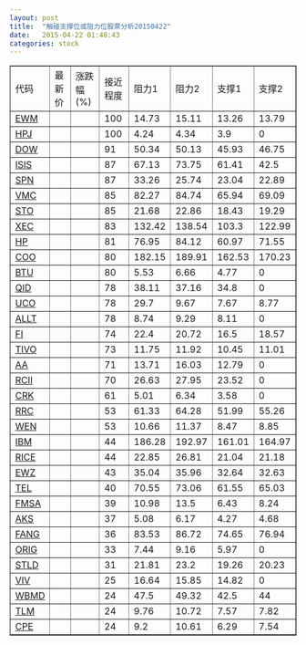 ```yaml
---
layout: post
title:  "触碰支撑位或阻力位股票分析20150422"
date:   2015-04-22 01:48:43
categories: stock
---
```

<script type="text/javascript">
var stockList = []
stockList.push('gb_ewm');
stockList.push('gb_hpj');
stockList.push('gb_dow');
stockList.push('gb_isis');
stockList.push('gb_spn');
stockList.push('gb_vmc');
stockList.push('gb_sto');
stockList.push('gb_xec');
stockList.push('gb_hp');
stockList.push('gb_coo');
stockList.push('gb_btu');
stockList.push('gb_qid');
stockList.push('gb_uco');
stockList.push('gb_allt');
stockList.push('gb_fi');
stockList.push('gb_tivo');
stockList.push('gb_aa');
stockList.push('gb_rcii');
stockList.push('gb_crk');
stockList.push('gb_rrc');
stockList.push('gb_wen');
stockList.push('gb_ibm');
stockList.push('gb_rice');
stockList.push('gb_ewz');
stockList.push('gb_tel');
stockList.push('gb_fmsa');
stockList.push('gb_aks');
stockList.push('gb_fang');
stockList.push('gb_orig');
stockList.push('gb_stld');
stockList.push('gb_viv');
stockList.push('gb_wbmd');
stockList.push('gb_tlm');
stockList.push('gb_cpe');
</script>
<table border="1">
 <tr>
 <td>代码</td>
 <td>最新价</td>
 <td>涨跌幅(%)</td>
 <td>接近程度</td>
 <td>阻力1</td>
 <td>阻力2</td>
 <td>支撑1</td>
 <td>支撑2</td>
</tr>
  <tr id="ewm" class="green">
  <td><a href="http://stock.finance.sina.com.cn/usstock/quotes/EWM.html" target="_blank">EWM</a></td><td></td><td></td><td>100</td><td>14.73</td><td>15.11</td><td>13.26</td><td>13.79</td></tr>
  <tr id="hpj" class="red">
  <td><a href="http://stock.finance.sina.com.cn/usstock/quotes/HPJ.html" target="_blank">HPJ</a></td><td></td><td></td><td>100</td><td>4.24</td><td>4.34</td><td>3.9</td><td>0</td></tr>
  <tr id="dow" class="red">
  <td><a href="http://stock.finance.sina.com.cn/usstock/quotes/DOW.html" target="_blank">DOW</a></td><td></td><td></td><td>91</td><td>50.34</td><td>50.13</td><td>45.93</td><td>46.75</td></tr>
  <tr id="isis" class="red">
  <td><a href="http://stock.finance.sina.com.cn/usstock/quotes/ISIS.html" target="_blank">ISIS</a></td><td></td><td></td><td>87</td><td>67.13</td><td>73.75</td><td>61.41</td><td>42.5</td></tr>
  <tr id="spn" class="green">
  <td><a href="http://stock.finance.sina.com.cn/usstock/quotes/SPN.html" target="_blank">SPN</a></td><td></td><td></td><td>87</td><td>33.26</td><td>25.74</td><td>23.04</td><td>22.89</td></tr>
  <tr id="vmc" class="red">
  <td><a href="http://stock.finance.sina.com.cn/usstock/quotes/VMC.html" target="_blank">VMC</a></td><td></td><td></td><td>85</td><td>82.27</td><td>84.74</td><td>65.94</td><td>69.09</td></tr>
  <tr id="sto" class="green">
  <td><a href="http://stock.finance.sina.com.cn/usstock/quotes/STO.html" target="_blank">STO</a></td><td></td><td></td><td>85</td><td>21.68</td><td>22.86</td><td>18.43</td><td>19.29</td></tr>
  <tr id="xec" class="green">
  <td><a href="http://stock.finance.sina.com.cn/usstock/quotes/XEC.html" target="_blank">XEC</a></td><td></td><td></td><td>83</td><td>132.42</td><td>138.54</td><td>103.3</td><td>122.99</td></tr>
  <tr id="hp" class="green">
  <td><a href="http://stock.finance.sina.com.cn/usstock/quotes/HP.html" target="_blank">HP</a></td><td></td><td></td><td>81</td><td>76.95</td><td>84.12</td><td>60.97</td><td>71.55</td></tr>
  <tr id="coo" class="red">
  <td><a href="http://stock.finance.sina.com.cn/usstock/quotes/COO.html" target="_blank">COO</a></td><td></td><td></td><td>80</td><td>182.15</td><td>189.91</td><td>162.53</td><td>170.23</td></tr>
  <tr id="btu" class="green">
  <td><a href="http://stock.finance.sina.com.cn/usstock/quotes/BTU.html" target="_blank">BTU</a></td><td></td><td></td><td>80</td><td>5.53</td><td>6.66</td><td>4.77</td><td>0</td></tr>
  <tr id="qid" class="green">
  <td><a href="http://stock.finance.sina.com.cn/usstock/quotes/QID.html" target="_blank">QID</a></td><td></td><td></td><td>78</td><td>38.11</td><td>37.16</td><td>34.8</td><td>0</td></tr>
  <tr id="uco" class="green">
  <td><a href="http://stock.finance.sina.com.cn/usstock/quotes/UCO.html" target="_blank">UCO</a></td><td></td><td></td><td>78</td><td>29.7</td><td>9.67</td><td>7.67</td><td>8.77</td></tr>
  <tr id="allt" class="red">
  <td><a href="http://stock.finance.sina.com.cn/usstock/quotes/ALLT.html" target="_blank">ALLT</a></td><td></td><td></td><td>78</td><td>8.74</td><td>9.29</td><td>8.11</td><td>0</td></tr>
  <tr id="fi" class="green">
  <td><a href="http://stock.finance.sina.com.cn/usstock/quotes/FI.html" target="_blank">FI</a></td><td></td><td></td><td>74</td><td>22.4</td><td>20.72</td><td>16.5</td><td>18.57</td></tr>
  <tr id="tivo" class="green">
  <td><a href="http://stock.finance.sina.com.cn/usstock/quotes/TIVO.html" target="_blank">TIVO</a></td><td></td><td></td><td>73</td><td>11.75</td><td>11.92</td><td>10.45</td><td>11.01</td></tr>
  <tr id="aa" class="red">
  <td><a href="http://stock.finance.sina.com.cn/usstock/quotes/AA.html" target="_blank">AA</a></td><td></td><td></td><td>71</td><td>13.71</td><td>16.03</td><td>12.79</td><td>0</td></tr>
  <tr id="rcii" class="red">
  <td><a href="http://stock.finance.sina.com.cn/usstock/quotes/RCII.html" target="_blank">RCII</a></td><td></td><td></td><td>70</td><td>26.63</td><td>27.95</td><td>23.52</td><td>0</td></tr>
  <tr id="crk" class="red">
  <td><a href="http://stock.finance.sina.com.cn/usstock/quotes/CRK.html" target="_blank">CRK</a></td><td></td><td></td><td>61</td><td>5.01</td><td>6.34</td><td>3.58</td><td>0</td></tr>
  <tr id="rrc" class="red">
  <td><a href="http://stock.finance.sina.com.cn/usstock/quotes/RRC.html" target="_blank">RRC</a></td><td></td><td></td><td>53</td><td>61.33</td><td>64.28</td><td>51.99</td><td>55.26</td></tr>
  <tr id="wen" class="red">
  <td><a href="http://stock.finance.sina.com.cn/usstock/quotes/WEN.html" target="_blank">WEN</a></td><td></td><td></td><td>53</td><td>10.66</td><td>11.37</td><td>8.47</td><td>8.85</td></tr>
  <tr id="ibm" class="green">
  <td><a href="http://stock.finance.sina.com.cn/usstock/quotes/IBM.html" target="_blank">IBM</a></td><td></td><td></td><td>44</td><td>186.28</td><td>192.97</td><td>161.01</td><td>164.97</td></tr>
  <tr id="rice" class="red">
  <td><a href="http://stock.finance.sina.com.cn/usstock/quotes/RICE.html" target="_blank">RICE</a></td><td></td><td></td><td>44</td><td>22.85</td><td>26.81</td><td>21.04</td><td>21.18</td></tr>
  <tr id="ewz" class="red">
  <td><a href="http://stock.finance.sina.com.cn/usstock/quotes/EWZ.html" target="_blank">EWZ</a></td><td></td><td></td><td>43</td><td>35.04</td><td>35.96</td><td>32.64</td><td>32.63</td></tr>
  <tr id="tel" class="red">
  <td><a href="http://stock.finance.sina.com.cn/usstock/quotes/TEL.html" target="_blank">TEL</a></td><td></td><td></td><td>40</td><td>70.55</td><td>73.06</td><td>61.55</td><td>65.03</td></tr>
  <tr id="fmsa" class="green">
  <td><a href="http://stock.finance.sina.com.cn/usstock/quotes/FMSA.html" target="_blank">FMSA</a></td><td></td><td></td><td>39</td><td>10.98</td><td>13.5</td><td>6.43</td><td>8.24</td></tr>
  <tr id="aks" class="green">
  <td><a href="http://stock.finance.sina.com.cn/usstock/quotes/AKS.html" target="_blank">AKS</a></td><td></td><td></td><td>37</td><td>5.08</td><td>6.17</td><td>4.27</td><td>4.68</td></tr>
  <tr id="fang" class="red">
  <td><a href="http://stock.finance.sina.com.cn/usstock/quotes/FANG.html" target="_blank">FANG</a></td><td></td><td></td><td>36</td><td>83.53</td><td>86.72</td><td>74.65</td><td>76.94</td></tr>
  <tr id="orig" class="red">
  <td><a href="http://stock.finance.sina.com.cn/usstock/quotes/ORIG.html" target="_blank">ORIG</a></td><td></td><td></td><td>33</td><td>7.44</td><td>9.16</td><td>5.97</td><td>0</td></tr>
  <tr id="stld" class="red">
  <td><a href="http://stock.finance.sina.com.cn/usstock/quotes/STLD.html" target="_blank">STLD</a></td><td></td><td></td><td>31</td><td>21.81</td><td>23.2</td><td>19.26</td><td>20.23</td></tr>
  <tr id="viv" class="red">
  <td><a href="http://stock.finance.sina.com.cn/usstock/quotes/VIV.html" target="_blank">VIV</a></td><td></td><td></td><td>25</td><td>16.64</td><td>15.85</td><td>14.82</td><td>0</td></tr>
  <tr id="wbmd" class="red">
  <td><a href="http://stock.finance.sina.com.cn/usstock/quotes/WBMD.html" target="_blank">WBMD</a></td><td></td><td></td><td>24</td><td>47.5</td><td>49.32</td><td>42.5</td><td>44</td></tr>
  <tr id="tlm" class="green">
  <td><a href="http://stock.finance.sina.com.cn/usstock/quotes/TLM.html" target="_blank">TLM</a></td><td></td><td></td><td>24</td><td>9.76</td><td>10.72</td><td>7.57</td><td>7.82</td></tr>
  <tr id="cpe" class="red">
  <td><a href="http://stock.finance.sina.com.cn/usstock/quotes/CPE.html" target="_blank">CPE</a></td><td></td><td></td><td>24</td><td>9.2</td><td>10.61</td><td>6.29</td><td>7.54</td></tr>
</table>
